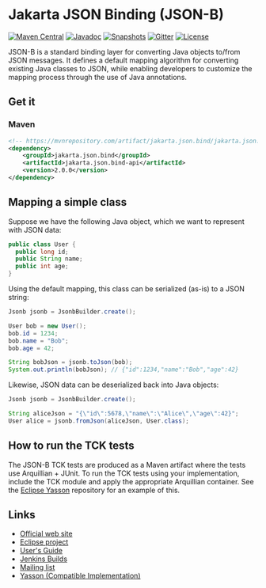 # Jakarta JSON Binding (JSON-B)

[![Maven Central](https://img.shields.io/maven-central/v/jakarta.json.bind/jakarta.json.bind-api.svg?label=Maven%20Central)](https://mvnrepository.com/artifact/jakarta.json.bind/jakarta.json.bind-api)
[![Javadoc](https://javadoc.io/badge2/jakarta.json.bind/jakarta.json.bind-api/javadoc.io.svg)](https://javadoc.io/doc/jakarta.json.bind/jakarta.json.bind-api)
[![Snapshots](https://img.shields.io/nexus/s/https/jakarta.oss.sonatype.org/jakarta.json.bind/jakarta.json.bind-api.svg?label=Snapshots)](https://jakarta.oss.sonatype.org/content/repositories/staging/jakarta/json/bind/jakarta.json.bind-api/)
[![Gitter](https://badges.gitter.im/eclipse/jsonb.svg)](https://gitter.im/eclipse/jsonb)
[![License](https://img.shields.io/badge/License-EPL%202.0-green.svg)](https://opensource.org/licenses/EPL-2.0)

JSON-B is a standard binding layer for converting Java objects to/from JSON messages. It defines a default mapping algorithm for converting existing Java classes to JSON, while enabling developers to customize the mapping process through the use of Java annotations.

## Get it

### Maven
```xml
<!-- https://mvnrepository.com/artifact/jakarta.json.bind/jakarta.json.bind-api -->
<dependency>
    <groupId>jakarta.json.bind</groupId>
    <artifactId>jakarta.json.bind-api</artifactId>
    <version>2.0.0</version>
</dependency>
```

## Mapping a simple class

Suppose we have the following Java object, which we want to represent with JSON data:
```java
public class User {
  public long id;
  public String name;
  public int age;
}
```

Using the default mapping, this class can be serialized (as-is) to a JSON string:
```java
Jsonb jsonb = JsonbBuilder.create();

User bob = new User();
bob.id = 1234;
bob.name = "Bob";
bob.age = 42;

String bobJson = jsonb.toJson(bob);
System.out.println(bobJson); // {"id":1234,"name":"Bob","age":42}
```

Likewise, JSON data can be deserialized back into Java objects:
```java
Jsonb jsonb = JsonbBuilder.create();

String aliceJson = "{\"id\":5678,\"name\":\"Alice\",\"age\":42}";
User alice = jsonb.fromJson(aliceJson, User.class);
```

## How to run the TCK tests

The JSON-B TCK tests are produced as a Maven artifact where the tests use Arquillian + JUnit. To run the TCK tests using your implementation,
include the TCK module and apply the appropriate Arquillian container. See the [Eclipse Yasson](https://github.com/eclipse-ee4j/yasson) repository for an example of this.

## Links

- [Official web site](https://eclipse-ee4j.github.io/jsonb-api)
- [Eclipse project](https://projects.eclipse.org/projects/ee4j.jsonb)
- [User's Guide](https://eclipse-ee4j.github.io/jsonb-api/docs/user-guide.html)
- [Jenkins Builds](https://ci.eclipse.org/jsonb/view/all/)
- [Mailing list](https://www.eclipse.org/lists/jsonb-dev/)
- [Yasson (Compatible Implementation)](https://github.com/eclipse-ee4j/yasson)
